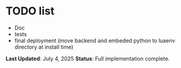 # TODO list

 - Doc
 - tests
 - final deployment (move backend and embeded python to luaenv directory at install time)

**Last Updated**: July 4, 2025
**Status**: Full implementation complete.
